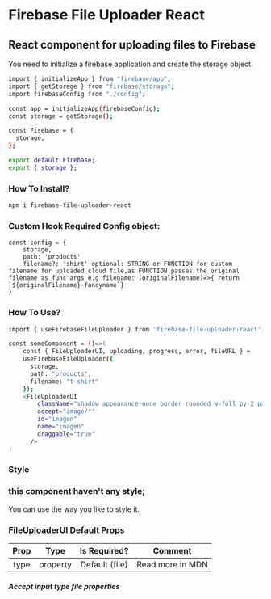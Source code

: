 # Firebase File Uploader React

## React component for uploading files to Firebase

You need to initialize a firebase application and create the storage object.

```bash
import { initializeApp } from "firebase/app";
import { getStorage } from "firebase/storage";
import firebaseConfig from "./config";

const app = initializeApp(firebaseConfig);
const storage = getStorage();

const Firebase = {
  storage,
};

export default Firebase;
export { storage };
```

### How To Install?

```bash
npm i firebase-file-uploader-react
```

### Custom Hook Required Config object:

```
const config = {
    storage,
    path: 'products'
    filename?: 'shirt' optional: STRING or FUNCTION for custom filename for uploaded cloud file,as FUNCTION passes the original filename as func args e.g filename: (originalFilename)=>{ return `${originalFilename}-fancyname`}
}
```

### How To Use?

```bash
import { useFirebaseFileUploader } from 'firebase-file-uploader-react';

const someComponent = ()=>(
    const { FileUploaderUI, uploading, progress, error, fileURL } =
    useFirebaseFileUploader({
      storage,
      path: "products",
      filename: "t-shirt"
    });
    <FileUploaderUI
        className="shadow appearance-none border rounded w-full py-2 px-3 text-gray-700 leading-tight focus:outline-none focus:shadow-outline"
        accept="image/*"
        id="imagen"
        name="imagen"
        draggable="true"
      />
)
```

### Style

### this component haven't any style;

You can use the way you like to style it.

### FileUploaderUI Default Props

| Prop |   Type   |  Is Required?  | Comment          |
| :--: | :------: | :------------: | ---------------- |
| type | property | Default (file) | Read more in MDN |

##### Accept input type file properties
